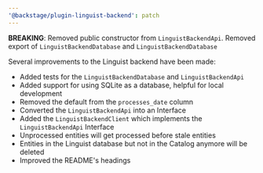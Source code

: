 ```yaml
---
'@backstage/plugin-linguist-backend': patch
---
```


**BREAKING**: Removed public constructor from `LinguistBackendApi`. Removed export of `LinguistBackendDatabase` and `LinguistBackendDatabase`

Several improvements to the Linguist backend have been made:

- Added tests for the `LinguistBackendDatabase` and `LinguistBackendApi`
- Added support for using SQLite as a database, helpful for local development
- Removed the default from the `processes_date` column
- Converted the `LinguistBackendApi` into an Interface
- Added the `LinguistBackendClient` which implements the `LinguistBackendApi` Interface
- Unprocessed entities will get processed before stale entities
- Entities in the Linguist database but not in the Catalog anymore will be deleted
- Improved the README's headings
